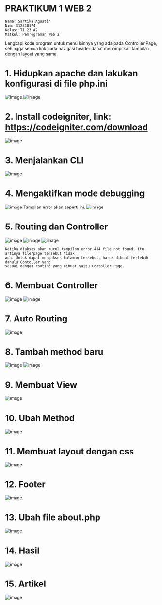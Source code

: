 # PRAKTIKUM 1 WEB 2
```
Nama: Sartika Agustin
Nim: 312310174
Kelas: TI.23.A2
Matkul: Pemrograman Web 2
```
Lengkapi kode program untuk menu lainnya yang ada pada Controller Page, sehingga semua
link pada navigasi header dapat menampilkan tampilan dengan layout yang sama.
# 1. Hidupkan apache dan lakukan konfigurasi di file php.ini
![image](https://github.com/user-attachments/assets/260e3093-1aa5-4cbd-9bd0-da2669acae59)
![image](https://github.com/user-attachments/assets/1ecfb3a9-c8e6-4f3b-b62a-96c416ea2244)
# 2. Install codeigniter, link: https://codeigniter.com/download
![image](https://github.com/user-attachments/assets/f429fae6-4ed2-4b3d-a817-58d9a5bfbbe9)
# 3. Menjalankan CLI
![image](https://github.com/user-attachments/assets/3e4c36ce-2320-4e80-944d-5f454bc38d6e)
# 4. Mengaktifkan mode debugging
![image](https://github.com/user-attachments/assets/c288c6da-b59a-4b82-be82-806239e11bb8)
Tampilan error akan seperti ini.
![image](https://github.com/user-attachments/assets/3258cf02-e845-4618-aad6-409c3abfef54)
# 5. Routing dan Controller
![image](https://github.com/user-attachments/assets/0bc411f5-36b5-453e-9321-6f1a16a70f9d)
![image](https://github.com/user-attachments/assets/594e5973-21f7-4ed6-832a-c1a3de28f5ef)
![image](https://github.com/user-attachments/assets/a662e4e6-86b1-4f40-977f-db00871a3459)
```
Ketika diakses akan mucul tampilan error 404 file not found, itu artinya file/page tersebut tidak
ada. Untuk dapat mengakses halaman tersebut, harus dibuat terlebih dahulu Contoller yang
sesuai dengan routing yang dibuat yaitu Contoller Page.
```
# 6. Membuat Controller
![image](https://github.com/user-attachments/assets/af186b53-cc21-403a-9be3-0c52f52455eb)
![image](https://github.com/user-attachments/assets/857b8a33-4ffd-407d-8752-ca34ef7a8863)
# 7. Auto Routing
![image](https://github.com/user-attachments/assets/9ae3e001-6fe2-4174-9217-c38111e3b2c1)
# 8. Tambah method baru
![image](https://github.com/user-attachments/assets/09a0ca42-4364-4b78-a1b0-2802e8411247)
![image](https://github.com/user-attachments/assets/54277adb-ddc9-4685-805f-ba03fbdb4efc)
# 9. Membuat View
![image](https://github.com/user-attachments/assets/656cb1c3-3119-46e4-8fc1-d6cd35b6b9db)
# 10. Ubah Method
![image](https://github.com/user-attachments/assets/b5982f36-fefe-409d-a22f-0cbb97c89c45)
# 11. Membuat layout dengan css
![image](https://github.com/user-attachments/assets/6a1881c3-f00c-4261-9df0-9ed1f70a5535)
# 12. Footer
![image](https://github.com/user-attachments/assets/ff9d07a4-48d2-41de-921a-5a01a5bcfeee)
# 13. Ubah file about.php
![image](https://github.com/user-attachments/assets/e65301b5-8847-4073-8a3e-062ce5d97c00)
# 14. Hasil
![image](https://github.com/user-attachments/assets/08fa899d-f15e-4508-989f-695f1e87d1bb)
# 15. Artikel
![image](https://github.com/user-attachments/assets/d9d9693c-20f5-4e2a-acd6-beb068ccd27f)



